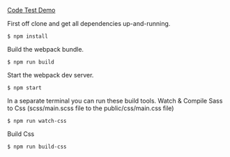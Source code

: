 
[Code Test Demo](https://frankthoeny.github.io/sdg-code-test/)

First off clone and get all dependencies up-and-running.

`$ npm install`

Build the webpack bundle.

`$ npm run build`

Start the webpack dev server.

`$ npm start`

In a separate terminal you can run these build tools.
Watch & Compile Sass to Css (scss/main.scss file to the public/css/main.css file)

`$ npm run watch-css`

Build Css

`$ npm run build-css`


